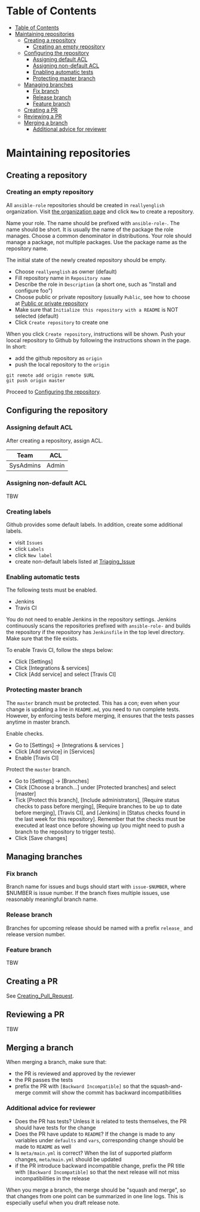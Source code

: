 Table of Contents
=================

  * [Table of Contents](#table-of-contents)
  * [Maintaining repositories](#maintaining-repositories)
    * [Creating a repository](#creating-a-repository)
      * [Creating an empty repository](#creating-an-empty-repository)
    * [Configuring the repository](#configuring-the-repository)
      * [Assigning default ACL](#assigning-default-acl)
      * [Assigning non-default ACL](#assigning-non-default-acl)
      * [Enabling automatic tests](#enabling-automatic-tests)
      * [Protecting master branch](#protecting-master-branch)
    * [Managing branches](#managing-branches)
      * [Fix branch](#fix-branch)
      * [Release branch](#release-branch)
      * [Feature branch](#feature-branch)
    * [Creating a PR](#creating-a-pr)
    * [Reviewing a PR](#reviewing-a-pr)
    * [Merging a branch](#merging-a-branch)
      * [Additional advice for reviewer](#additional-advice-for-reviewer)

# Maintaining repositories

## Creating a repository

### Creating an empty repository

All `ansible-role` repositories should be created in `reallyenglish` organization. Visit
[the organization page](https://github.com/reallyenglish) and click `New` to
create a repository.

Name your role. The name should be prefixed with `ansible-role-`. The name
should be short. It is usually the name of the package the role manages. Choose
a common denominator in distributions. Your role should manage a package, not
multiple packages. Use the package name as the repository name.

The initial state of the newly created repository should be empty. 

* Choose `reallyenglish` as owner (default)
* Fill repository name in `Repository name`
* Describe the role in `Description` (a short one, such as "Install and configure foo")
* Choose public or private repository (usually `Public`, see how to choose at
  [Public or private repository](../../Policy.md#public-or-private-repository)
* Make sure that `Initialize this repository with a README` is NOT selected (default)
* Click `Create repository` to create one

When you click `Create repository`, instructions will be shown. Push your
loocal repository to Github by following the instructions shown in the page. In
short:

* add the github repository as `origin`
* push the local repository to the `origin`

```
git remote add origin remote $URL
git push origin master
```

Proceed to [Configuring the repository](#configuring-the-repository).

## Configuring the repository

### Assigning default ACL

After creating a repository, assign ACL.

| Team | ACL |
|------|-----|
| SysAdmins | Admin |

### Assigning non-default ACL

TBW

### Creating labels

Github provides some default labels. In addition, create some additional labels.

* visit `Issues`
* click `Labels`
* click `New label`
* create non-default labels listed at [Triaging_Issue](../Triaging_Issue)

### Enabling automatic tests

The following tests must be enabled.

* Jenkins
* Travis CI

You do not need to enable Jenkins in the repository settings. Jenkins
continuously scans the repositories prefixed with `ansible-role-` and builds
the repository if the repository has `Jenkinsfile` in the top level directory.
Make sure that the file exists.

To enable Travis CI, follow the steps below:

* Click [Settings]
* Click [Integrations & services]
* Click [Add service] and select [Travis CI]

### Protecting master branch

The `master` branch must be protected. This has a con; even when your change is
updating a line in `README.md`, you need to run complete tests. However, by
enforcing tests before merging, it ensures that the tests passes anytime in
master branch.

Enable checks.

* Go to [Settings] -> [Integrations & services ]
* Click [Add service] in [Services]
* Enable [Travis CI]

Protect the `master` branch.

* Go to [Settings] -> [Branches]
* Click [Choose a branch...] under [Protected branches] and select [master]
* Tick [Protect this branch], [Include administrators], [Require status checks
  to pass before merging], [Require branches to be up to date before merging],
  [Travis CI], and [Jenkins] in [Status checks found in the last week for this
  repository]. Remember that the checks must be executed at least once before
  showing up (you might need to push a branch to the repository to trigger
  tests).
* Click [Save changes]

## Managing branches

### Fix branch

Branch name for issues and bugs should start with `issue-$NUMBER`, where
$NUMBER is issue number. If the branch fixes multiple issues, use reasonably
meaningful branch name.

### Release branch

Branches for upcoming release should be named with a prefix `release_` and
release version number.

### Feature branch

TBW

## Creating a PR

See [Creating_Pull_Request](../Creating_Pull_Request).

## Reviewing a PR

TBW

## Merging a branch

When merging a branch, make sure that:

* the PR is reviewed and approved by the reviewer
* the PR passes the tests
* prefix the PR with `[Backward Incompatible]` so that the squash-and-merge
  commit will show the commit has backward incompatibilities

### Additional advice for reviewer

* Does the PR has tests? Unless it is related to tests themselves, the PR
  should have tests for the change
* Does the PR have update to `README`? If the change is made to any variables
  under `defaults` and `vars`, corresponding change should be made to `README`
  as well
* Is `meta/main.yml` is correct? When the list of supported platform changes,
  `meta/main.yml` should be updated
* if the PR introduce backward incompatible change, prefix the PR title with
  `[Backward Incompatible]` so that the next release will not miss
  incompatibilities in the release

When you merge a branch, the merge should be "squash and merge", so that
changes from one point can be summarized in one line logs. This is especially
useful when you draft release note.


